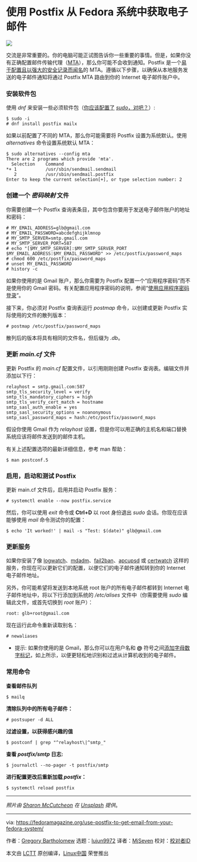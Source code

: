 [#]: collector: (lujun9972)
[#]: translator: (MjSeven)
[#]: reviewer: ( )
[#]: publisher: ( )
[#]: url: ( )
[#]: subject: (Use Postfix to get email from your Fedora system)
[#]: via: (https://fedoramagazine.org/use-postfix-to-get-email-from-your-fedora-system/)
[#]: author: (Gregory Bartholomew https://fedoramagazine.org/author/glb/)

使用 Postfix 从 Fedora 系统中获取电子邮件
======

![][1]

交流是非常重要的。你的电脑可能正试图告诉你一些重要的事情。但是，如果你没有正确配置邮件传输代理（[MTA][2]），那么你可能不会收到通知。Postfix 是一个[易于配置且以强大的安全记录而闻名][3]的 MTA。遵循以下步骤，以确保从本地服务发送的电子邮件通知将通过 Postfix MTA 路由到你的 Internet 电子邮件账户中。

### 安装软件包

使用 _dnf_ 来安装一些必须软件包（[你应该配置了][4] _[sudo][4]_[，对吧？][4]）:
```
$ sudo -i
# dnf install postfix mailx
```

如果以前配置了不同的 MTA，那么你可能需要将 Postfix 设置为系统默认。使用 _alternatives_ 命令设置系统默认 MTA：

```
$ sudo alternatives --config mta
There are 2 programs which provide 'mta'.
  Selection    Command
*+ 1           /usr/sbin/sendmail.sendmail
   2           /usr/sbin/sendmail.postfix
Enter to keep the current selection[+], or type selection number: 2
```

### 创建一个 _密码映射_ 文件

你需要创建一个 Postfix 查询表条目，其中包含你要用于发送电子邮件账户的地址和密码：

```
# MY_EMAIL_ADDRESS=glb@gmail.com
# MY_EMAIL_PASSWORD=abcdefghijklmnop
# MY_SMTP_SERVER=smtp.gmail.com
# MY_SMTP_SERVER_PORT=587
# echo "[$MY_SMTP_SERVER]:$MY_SMTP_SERVER_PORT $MY_EMAIL_ADDRESS:$MY_EMAIL_PASSWORD" >> /etc/postfix/password_maps
# chmod 600 /etc/postfix/password_maps
# unset MY_EMAIL_PASSWORD
# history -c
```

如果你使用的是 Gmail 账户，那么你需要为 Postfix 配置一个“应用程序密码”而不是使用你的 Gmail 密码。有关配置应用程序密码的说明，参阅“[使用应用程序密码登录][5]”。

接下来，你必须对 Postfix 查询表运行 _postmap_ 命令，以创建或更新 Postfix 实际使用的文件的散列版本：
```
# postmap /etc/postfix/password_maps
```

散列后的版本将具有相同的文件名，但后缀为 _.db_。

### 更新 _main.cf_ 文件

更新 Postfix 的 _main.cf_ 配置文件，以引用刚刚创建 Postfix 查询表。编辑文件并添加以下行：
```
relayhost = smtp.gmail.com:587
smtp_tls_security_level = verify
smtp_tls_mandatory_ciphers = high
smtp_tls_verify_cert_match = hostname
smtp_sasl_auth_enable = yes
smtp_sasl_security_options = noanonymous
smtp_sasl_password_maps = hash:/etc/postfix/password_maps
```

假设你使用 Gmail 作为 _relayhost_ 设置，但是你可以用正确的主机名和端口替换系统应该将邮件发送到的邮件主机。

有关上述配置选项的最新详细信息，参考 man 帮助：
```
$ man postconf.5
```

### 启用，启动和测试 Postfix

更新 main.cf 文件后，启用并启动 Postfix 服务：
```
# systemctl enable --now postfix.service
```

然后，你可以使用 _exit_ 命令或 **Ctrl+D** 以 root 身份退出 _sudo_ 会话。你现在应该能够使用 _mail_ 命令测试你的配置：

```
$ echo 'It worked!' | mail -s "Test: $(date)" glb@gmail.com
```

### 更新服务

如果你安装了像 [logwatch][6]、[mdadm][7]、[fail2ban][8]、[apcupsd][9] 或 [certwatch][10] 这样的服务，你现在可以更新它们的配置，以便它们的电子邮件通知转到你的 Internet 电子邮件地址。

另外，你可能希望将发送到本地系统 root 账户的所有电子邮件都转到 Internet 电子邮件地址中，将以下行添加到系统的 _/etc/alises_ 文件中（你需要使用 _sudo_ 编辑此文件，或首先切换到 _root_ 账户）：
```
root: glb+root@gmail.com
```

现在运行此命令重新读取别名：
```
# newaliases
```

  * 提示: 如果你使用的是 Gmail，那么你可以在用户名和 **@** 符号之间[添加字母数字标记][11]，如上所示，以便更轻松地识别和过滤从计算机收到的电子邮件。



### 常用命令

**查看邮件队列**
```
$ mailq
```

**清除队列中的所有电子邮件：**
```
# postsuper -d ALL
```

**过滤设置，以获得感兴趣的值**

```
$ postconf | grep "^relayhost\|^smtp_"
```

**查看 _postfix/smtp_ 日志:**

```
$ journalctl --no-pager -t postfix/smtp
```

**进行配置更改后重新加载 _postfix_：**

```
$ systemctl reload postfix
```

* * *

_照片由 _[_Sharon McCutcheon_][12]_ 在 [Unsplash][13] 提供_。

--------------------------------------------------------------------------------

via: https://fedoramagazine.org/use-postfix-to-get-email-from-your-fedora-system/

作者：[Gregory Bartholomew][a]
选题：[lujun9972][b]
译者：[MjSeven](https://github.com/MjSeven)
校对：[校对者ID](https://github.com/校对者ID)

本文由 [LCTT](https://github.com/LCTT/TranslateProject) 原创编译，[Linux中国](https://linux.cn/) 荣誉推出

[a]: https://fedoramagazine.org/author/glb/
[b]: https://github.com/lujun9972
[1]: https://fedoramagazine.org/wp-content/uploads/2019/07/postfix-816x345.jpg
[2]: https://en.wikipedia.org/wiki/Message_transfer_agent
[3]: https://en.wikipedia.org/wiki/Postfix_(software)
[4]: https://fedoramagazine.org/howto-use-sudo/
[5]: https://support.google.com/accounts/answer/185833
[6]: https://src.fedoraproject.org/rpms/logwatch
[7]: https://fedoramagazine.org/mirror-your-system-drive-using-software-raid/
[8]: https://fedoraproject.org/wiki/Fail2ban_with_FirewallD
[9]: https://src.fedoraproject.org/rpms/apcupsd
[10]: https://www.linux.com/learn/automated-certificate-expiration-checks-centos
[11]: https://gmail.googleblog.com/2008/03/2-hidden-ways-to-get-more-from-your.html
[12]: https://unsplash.com/@sharonmccutcheon?utm_source=unsplash&utm_medium=referral&utm_content=creditCopyText
[13]: https://unsplash.com/search/photos/envelopes?utm_source=unsplash&utm_medium=referral&utm_content=creditCopyText
